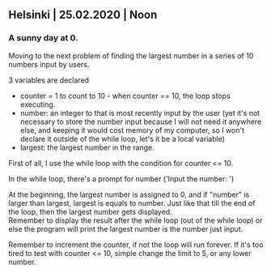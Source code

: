 
## Helsinki | 25.02.2020 | Noon

### A sunny day at 0.

Moving to the next problem of finding the largest number in a series of 10 numbers input by users. 

3 variables are declared
- counter = 1 to count to 10 - when counter == 10, the loop stops executing.
- number: an integer to that is most recently input by the user (yet it's not necessary to store the number input because I will not need it anywhere else, and keeping it would cost memory of my computer, so I won't declare it outside of the while loop, let's it be a local variable)
- largest: the largest number in the range. 

First of all, I use the while loop with the condition for counter <= 10. 

In the while loop, there's a prompt for number ('Input the number: ')

At the beginning, the largest number is assigned to 0, and if "number" is larger than largest, largest is equals to number.
Just like that till the end of the loop, then the largest number gets displayed.  
Remember to display the result after the while loop (out of the while loop) or else the program will print the largest number is the number just input.

Remember to increment the counter, if not the loop will run forever. 
If it's too tired to test with counter <= 10, simple change the limit to 5, or any lower number.